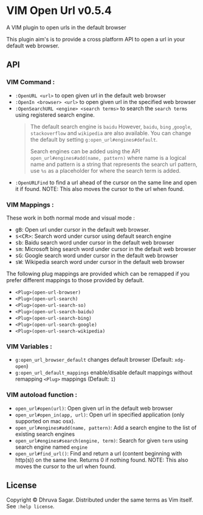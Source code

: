 # VIM Open Url v0.5.4

A VIM plugin to open urls in the default browser

This plugin aim's is to provide a cross platform API to open a url in your
default web browser.

## API

### VIM Command :

* `:OpenURL <url>` to open given url in the default web browser
* `:OpenIn <browser> <url>` to open given url in the specified web browser
* `:OpenSearchURL <engine> <search terms>` to search the `search terms` using
  registered search engine.
  > The default search engine is `baidu`
  > However, `baidu`, `bing` ,`google`, `stackoverflow` and `wikipedia` are also available.
  > You can change the default by setting `g:open_url#engines#default`.
  >
  > Search engines can be added using the API `open_url#engines#add(name, pattern)`
  > where name is a logical name and pattern is a string that represents the
  > search url pattern, use `%s` as a placeholder for where the search term is
  > added.
* `:OpenURLFind` to find a url ahead of the cursor on the same line and open
  it if found.
  NOTE: This also moves the cursor to the url when found.

### VIM Mappings :

These work in both normal mode and visual mode :

* <kbd>gB</kbd>: Open url under cursor in the default web browser.
* <kbd>s&lt;CR&gt;</kbd>: Search word under cursor using default search engine
* <kbd>sb</kbd>: Baidu search word under cursor in the default web browser
* <kbd>sm</kbd>: Microsoft bing search word under cursor in the default web browser
* <kbd>sG</kbd>: Google search word under cursor in the default web browser
* <kbd>sW</kbd>: Wikipedia search word under cursor in the default web browser

The following plug mappings are provided which can be remapped if you prefer
different mappings to those provided by default.

* `<Plug>(open-url-browser)`
* `<Plug>(open-url-search)`
* `<Plug>(open-url-search-so)`
* `<Plug>(open-url-search-baidu)`
* `<Plug>(open-url-search-bing)`
* `<Plug>(open-url-search-google)`
* `<Plug>(open-url-search-wikipedia)`

### VIM Variables :
* `g:open_url_browser_default` changes default browser (Default: `xdg-open`)
* `g:open_url_default_mappings` enable/disable default mappings without
remapping `<Plug>` mappings (Default: `1`)

### VIM autoload function :

* `open_url#open(url)`: Open given url in the default web browser
* `open_url#open_in(app, url)`: Open url in specified application (only
  supported on mac osx).
* `open_url#engines#add(name, pattern)`: Add a search engine to the list of
  existing search engines
* `open_url#engines#search(engine, term)`: Search for given `term` using
  search engine named `engine`
* `open_url#find_url()`: Find and return a url (content beginning with
  http(s)) on the same line. Returns 0 if nothing found.
  NOTE: This also moves the cursor to the url when found.

## License

Copyright © Dhruva Sagar.  Distributed under the same terms as Vim itself.
See `:help license`.
